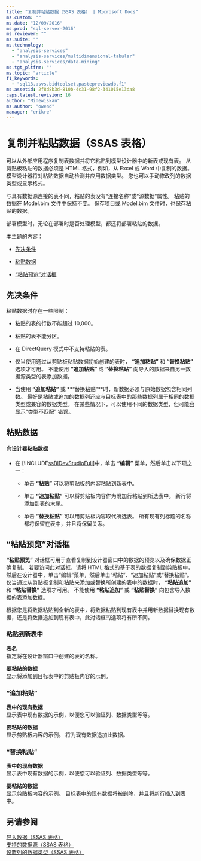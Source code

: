 ```yaml
---
title: "复制并粘贴数据（SSAS 表格） | Microsoft Docs"
ms.custom: ""
ms.date: "12/09/2016"
ms.prod: "sql-server-2016"
ms.reviewer: ""
ms.suite: ""
ms.technology: 
  - "analysis-services"
  - "analysis-services/multidimensional-tabular"
  - "analysis-services/data-mining"
ms.tgt_pltfrm: ""
ms.topic: "article"
f1_keywords: 
  - "sql13.asvs.bidtoolset.pastepreviewdb.f1"
ms.assetid: 2f8d8b3d-810b-4c31-98f2-341015e13da8
caps.latest.revision: 16
author: "Minewiskan"
ms.author: "owend"
manager: "erikre"
---
```

# 复制并粘贴数据（SSAS 表格）
  可以从外部应用程序复制表数据并将它粘贴到模型设计器中的新表或现有表。 从剪贴板粘贴的数据必须是 HTML 格式，例如，从 Excel 或 Word 中复制的数据。 模型设计器将对粘贴数据自动检测并应用数据类型。 您也可以手动修改列的数据类型或显示格式。  
  
 与具有数据源连接的表不同，粘贴的表没有“连接名称”或“源数据”属性。 粘贴的数据在 Model.bim 文件中保持不变。 保存项目或 Model.bim 文件时，也保存粘贴的数据。  
  
 部署模型时，无论在部署时是否处理模型，都还将部署粘贴的数据。  
  
 本主题的内容：  
  
-   [先决条件](#bkmk_prerequisites)  
  
-   [粘贴数据](#bkmk_paste_data)  
  
-   [“粘贴预览”对话框](#bkmk_paste_preview)  
  
##  <a name="bkmk_prerequisites"></a> 先决条件  
 粘贴数据时存在一些限制：  
  
-   粘贴的表的行数不能超过 10,000。  
  
-   粘贴的表不能分区。  
  
-   在 DirectQuery 模式中不支持粘贴的表。  
  
-   仅当使用通过从剪贴板粘贴数据初始创建的表时， **“追加粘贴”** 和 **“替换粘贴”** 选项才可用。 不能使用 **“追加粘贴”** 或 **“替换粘贴”** 向导入的数据来自另一数据源类型的表添加数据。  
  
-   当使用 **“追加粘贴”** 或 **“替换粘贴”**时，新数据必须与原始数据包含相同列数。 最好是粘贴或追加的数据列还应与目标表中的那些数据列属于相同的数据类型或兼容的数据类型。 在某些情况下，可以使用不同的数据类型，但可能会显示“类型不匹配”  错误。  
  
##  <a name="bkmk_paste_data"></a> 粘贴数据  
  
#### 向设计器粘贴数据  
  
-   在 [!INCLUDE[ssBIDevStudioFull](../../includes/ssbidevstudiofull-md.md)]中，单击 **“编辑”** 菜单，然后单击以下项之一：  
  
    -   单击 **“粘贴”** 可以将剪贴板的内容粘贴到新表中。  
  
    -   单击 **“追加粘贴”** 可以将剪贴板内容作为附加行粘贴到所选表中。 新行将添加到表的末尾。  
  
    -   单击 **“替换粘贴”** 可以用剪贴板内容取代所选表。 所有现有列标题的名称都将保留在表中，并且将保留关系。  
  
##  <a name="bkmk_paste_preview"></a> “粘贴预览”对话框  
 **“粘贴预览”** 对话框可用于查看复制到设计器窗口中的数据的预览以及确保数据正确复制。 若要访问此对话框，请将 HTML 格式的基于表的数据复制到剪贴板中，然后在设计器中，单击“编辑”菜单，然后单击“粘贴”、“追加粘贴”或“替换粘贴”。 仅当通过从剪贴板复制和粘贴来添加或替换所创建的表中的数据时， **“粘贴追加”** 和 **“粘贴替换”** 选项才可用。 不能使用 **“粘贴追加”** 或 **“粘贴替换”** 向包含导入数据的表添加数据。  
  
 根据您是将数据粘贴到全新的表中，将数据粘贴到现有表中并用新数据替换现有数据，还是将数据追加到现有表中，此对话框的选项将有所不同。  
  
### 粘贴到新表中  
 **表名**  
 指定将在设计器窗口中创建的表的名称。  
  
 **要粘贴的数据**  
 显示将添加到目标表中的剪贴板内容的示例。  
  
### “追加粘贴”  
 **表中的现有数据**  
 显示表中现有数据的示例，以便您可以验证列、数据类型等等。  
  
 **要粘贴的数据**  
 显示剪贴板内容的示例。 将为现有数据追加此数据。  
  
### “替换粘贴”  
 **表中的现有数据**  
 显示表中现有数据的示例，以便您可以验证列、数据类型等等。  
  
 **要粘贴的数据**  
 显示剪贴板内容的示例。 目标表中的现有数据将被删除，并且将新行插入到表中。  
  
## 另请参阅  
 [导入数据（SSAS 表格）](../Topic/Import%20Data%20\(SSAS%20Tabular\).md)   
 [支持的数据源（SSAS 表格）](../../analysis-services/tabular-models/data-sources-supported-ssas-tabular.md)   
 [设置列的数据类型（SSAS 表格）](../../analysis-services/tabular-models/set-the-data-type-of-a-column-ssas-tabular.md)  
  
  